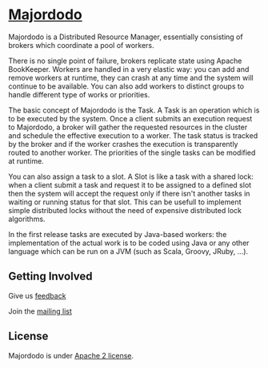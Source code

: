 # [Majordodo](http://majordodo.org/)

Majordodo is a Distributed Resource Manager, essentially consisting of brokers which coordinate a pool of workers.

There is no single point of failure, brokers replicate state using Apache BookKeeper. Workers are handled in a very elastic way: you can add and remove workers at runtime, they can crash at any time and the system will continue to be available. You can also add workers to distinct groups to handle different type of works or priorities.

The basic concept of Majordodo is the Task. A Task is an operation which is to be executed by the system. Once a client submits an execution request to Majordodo, a broker will gather the requested resources in the cluster and schedule the effective execution to a worker. The task status is tracked by the broker and if the worker crashes the execution is transparently routed to another worker. The priorities of the single tasks can be modified at runtime.

You can also assign a task to a slot. A Slot is like a task with a shared lock: when a client submit a task and request it to be assigned to a defined slot then the system will accept the request only if there isn't another tasks in waiting or running status for that slot. This can be usefull to implement simple distributed locks without the need of expensive distributed lock algorithms.

In the first release tasks are executed by Java-based workers: the implementation of the actual work is to be coded using Java or any other language which can be run on a JVM (such as Scala, Groovy, JRuby, ...).


## Getting Involved

Give us [feedback](https://dev.majordodo.org/jira/secure/Dashboard.jspa)

Join the [mailing list](http://lists.majordodo.org/mailman/listinfo)

## License

Majordodo is under [Apache 2 license](http://www.apache.org/licenses/LICENSE-2.0.html).

